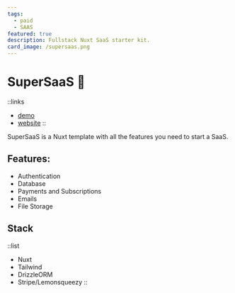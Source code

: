 ```yaml
---
tags:
  - paid
  - SAAS
featured: true
description: Fullstack Nuxt SaaS starter kit.
card_image: /supersaas.png
---
```


# SuperSaaS 💪

::links
- [demo](https://demo.supersaas.dev/?aff=ppAzW)
- [website](https://supersaas.dev/?aff=ppAzW)
::

SuperSaaS is a Nuxt template with all the features you need to start a SaaS.

## Features:

- Authentication
- Database
- Payments and Subscriptions
- Emails
- File Storage

## Stack

::list
- Nuxt
- Tailwind
- DrizzleORM
- Stripe/Lemonsqueezy
::
